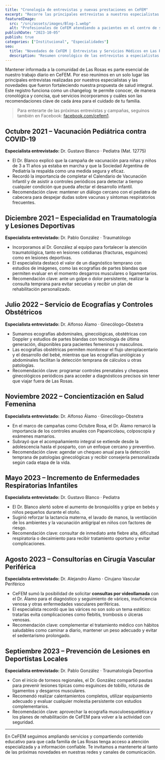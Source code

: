 ```yaml
---
title: "Cronología de entrevistas y nuevas prestaciones en CeFEM"
excerpt: "Recorre las principales entrevistas a nuestros especialistas y los servicios incorporados en CeFEM entre 2021 y 2023, con recomendaciones de salud y enlaces útiles."
featuredImage:
  src: "/src/assets/images/Blog-1.webp"
  alt: "Profesionales de CeFEM atendiendo a pacientes en el centro de salud."
publishDate: "2023-10-05"
publish: true
categories: ["Institucional", "Especialidades"]
seo:
  title: "Novedades de CeFEM | Entrevistas y Servicios Médicos en Las Rosas"
  description: "Resumen cronológico de las entrevistas a especialistas de CeFEM y los servicios sumados desde 2021. Conoce consejos de pediatría, ginecología, traumatología y consultas vasculares."
---
```


Mantener informada a la comunidad de Las Rosas es parte esencial de nuestro trabajo diario en CeFEM. Por eso reunimos en un solo lugar las principales entrevistas realizadas por nuestros especialistas y las novedades que fueron fortaleciendo nuestra propuesta de salud integral. Este registro funciona como un changelog: te permite conocer, de manera cronológica y concisa, qué servicios incorporamos y cuáles son las recomendaciones clave de cada área para el cuidado de tu familia.

> Para enterarte de las próximas entrevistas y campañas, seguinos también en Facebook: [facebook.com/cefem1](https://www.facebook.com/cefem1).

## Octubre 2021 – Vacunación Pediátrica contra COVID-19

**Especialista entrevistado:** Dr. Gustavo Blanco · Pediatra (Mat. 12775)

- El Dr. Blanco explicó que la campaña de vacunación para niñas y niños de 3 a 11 años ya estaba en marcha y que la Sociedad Argentina de Pediatría la respalda como una medida segura y eficaz.
- Recordó la importancia de completar el Calendario de Vacunación Infantil y de asistir a controles periódicos para detectar a tiempo cualquier condición que pueda afectar el desarrollo infantil.
- Recomendación clave: mantener un diálogo cercano con el pediatra de cabecera para despejar dudas sobre vacunas y síntomas respiratorios frecuentes.

## Diciembre 2021 – Especialidad en Traumatología y Lesiones Deportivas

**Especialista entrevistado:** Dr. Pablo González · Traumatólogo

- Incorporamos al Dr. González al equipo para fortalecer la atención traumatológica, tanto en lesiones cotidianas (fracturas, esguinces) como en lesiones deportivas.
- El especialista destacó el valor de un diagnóstico temprano con estudios de imágenes, como las ecografías de partes blandas que permiten evaluar en el momento desgarros musculares o ligamentarios.
- Recomendación clave: ante un golpe o dolor persistente, realizar la consulta temprana para evitar secuelas y recibir un plan de rehabilitación personalizado.

## Julio 2022 – Servicio de Ecografías y Controles Obstétricos

**Especialista entrevistado:** Dr. Alfonso Álamo · Ginecólogo-Obstetra

- Sumamos ecografías abdominales, ginecológicas, obstétricas con Doppler y estudios de partes blandas con tecnología de última generación, disponibles para pacientes femeninos y masculinos.
- Las ecografías obstétricas permiten monitorear el flujo uteroplacentario y el desarrollo del bebé, mientras que las ecografías urológicas y abdominales facilitan la detección temprana de cálculos u otras patologías.
- Recomendación clave: programar controles prenatales y chequeos ginecológicos periódicos para acceder a diagnósticos precisos sin tener que viajar fuera de Las Rosas.

## Noviembre 2022 – Concientización en Salud Femenina

**Especialista entrevistado:** Dr. Alfonso Álamo · Ginecólogo-Obstetra

- En el marco de campañas como Octubre Rosa, el Dr. Álamo remarcó la importancia de los controles anuales con Papanicolaou, colposcopía y exámenes mamarios.
- Subrayó que el acompañamiento integral se extiende desde la adolescencia hasta el posparto, con un enfoque cercano y preventivo.
- Recomendación clave: agendar un chequeo anual para la detección temprana de patologías ginecológicas y recibir consejería personalizada según cada etapa de la vida.

## Mayo 2023 – Incremento de Enfermedades Respiratorias Infantiles

**Especialista entrevistado:** Dr. Gustavo Blanco · Pediatra

- El Dr. Blanco alertó sobre el aumento de bronquiolitis y gripe en bebés y niños pequeños durante el otoño.
- Sugirió reforzar la lactancia materna, el lavado de manos, la ventilación de los ambientes y la vacunación antigripal en niños con factores de riesgo.
- Recomendación clave: consultar de inmediato ante fiebre alta, dificultad respiratoria o decaimiento para recibir tratamiento oportuno y evitar complicaciones.

## Agosto 2023 – Consultorías en Cirugía Vascular Periférica

**Especialista entrevistado:** Dr. Alejandro Álamo · Cirujano Vascular Periférico

- CeFEM sumó la posibilidad de solicitar **consultas por videollamada** con el Dr. Álamo para el diagnóstico y seguimiento de várices, insuficiencia venosa y otras enfermedades vasculares periféricas.
- El especialista recordó que las várices no son solo un tema estético: tratarlas evita complicaciones como flebitis, trombosis o úlceras venosas.
- Recomendación clave: complementar el tratamiento médico con hábitos saludables como caminar a diario, mantener un peso adecuado y evitar el sedentarismo prolongado.

## Septiembre 2023 – Prevención de Lesiones en Deportistas Locales

**Especialista entrevistado:** Dr. Pablo González · Traumatología Deportiva

- Con el inicio de torneos regionales, el Dr. González compartió pautas para prevenir lesiones típicas como esguinces de tobillo, roturas de ligamentos y desgarros musculares.
- Recomendó realizar calentamientos completos, utilizar equipamiento adecuado y evaluar cualquier molestia persistente con estudios complementarios.
- Recomendación clave: aprovechar la ecografía musculoesquelética y los planes de rehabilitación de CeFEM para volver a la actividad con seguridad.

---

En CeFEM seguimos ampliando servicios y compartiendo contenido educativo para que cada familia de Las Rosas tenga acceso a atención especializada y a información confiable. Te invitamos a mantenerte al tanto de las próximas novedades en nuestras redes y canales de comunicación.
